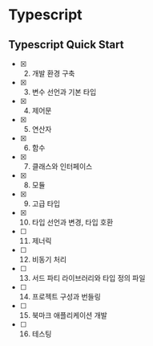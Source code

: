 # Typescript

## Typescript Quick Start

- [x] 2. 개발 환경 구축
- [x] 3. 변수 선언과 기본 타입
- [x] 4. 제어문
- [x] 5. 연산자
- [x] 6. 함수
- [x] 7. 클래스와 인터페이스
- [x] 8. 모듈
- [x] 9. 고급 타입
- [x] 10. 타입 선언과 변경, 타입 호환
- [ ] 11. 제너릭
- [ ] 12. 비동기 처리
- [ ] 13. 서드 파티 라이브러리와 타입 정의 파일
- [ ] 14. 프로젝트 구성과 번들링
- [ ] 15. 북마크 애플리케이션 개발
- [ ] 16. 테스팅




